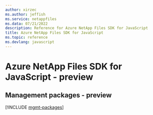 ```yaml
---
author: xirzec
ms.author: jeffish
ms.service: netappfiles
ms.data: 07/21/2022
description: Reference for Azure NetApp Files SDK for JavaScript
title: Azure NetApp Files SDK for JavaScript
ms.topic: reference
ms.devlang: javascript
---
```

# Azure NetApp Files SDK for JavaScript - preview

## Management packages - preview
[!INCLUDE [mgmt-packages](netapp-files-mgmt-index.md)]
